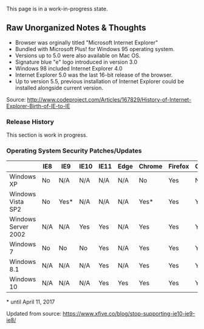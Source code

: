 This page is in a work-in-progress state.

## Raw Unorganized Notes & Thoughts ##

* Browser was orginally titled "Microsoft Internet Explorer"
* Bundled with Microsoft Plus! for Windows 95 operating system.
* Versions up to 5.0 were also available on Mac OS.
* Signature blue "e" logo introduced in version 3.0
* Windows 98 included Internet Explorer 4.0
* Internet Explorer 5.0 was the last 16-bit release of the browser.
* Up to version 5.5, previous installation of Internet Explorer could be installed alongside current version.

Source: http://www.codeproject.com/Articles/167829/History-of-Internet-Explorer-Birth-of-IE-to-IE

### Release History ###

This section is work in progress.


### Operating System Security Patches/Updates ###

|                     | IE8 | IE9  | IE10 | IE11 | Edge | Chrome | Firefox | Opera |
|---------------------|-----|------|------|------|------|--------|---------|-------|
| Windows XP          | No  | N/A  | N/A  | N/A  | N/A  | No     | Yes     | No    |
| Windows Vista SP2   | No  | Yes* | N/A  | N/A  | N/A  | Yes*   | Yes     | Yes   |
| Windows Server 2002 | N/A | N/A  | Yes  | Yes  | N/A  | Yes    | Yes     | Yes   |
| Windows 7           | No  | No   | No   | Yes  | N/A  | Yes    | Yes     | Yes   |
| Windows 8.1         | N/A | N/A  | N/A  | Yes  | N/A  | Yes    | Yes     | Yes   |
| Windows 10          | N/A | N/A  | N/A  | Yes  | Yes  | Yes    | Yes     | Yes   |

\* until April 11, 2017

Updated from source: https://www.xfive.co/blog/stop-supporting-ie10-ie9-ie8/
